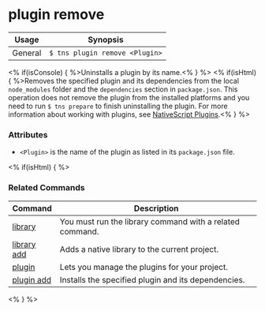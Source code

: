 plugin remove 
==========

Usage | Synopsis
------|-------
General | `$ tns plugin remove <Plugin>`

<% if(isConsole) { %>Uninstalls a plugin by its name.<% } %>
<% if(isHtml) { %>Removes the specified plugin and its dependencies from the local `node_modules` folder and the `dependencies` section in `package.json`. This operation does not remove the plugin from the installed platforms and you need to run `$ tns prepare` to finish uninstalling the plugin. For more information about working with plugins, see [NativeScript Plugins](https://github.com/NativeScript/nativescript-cli/PLUGINS.md).<% } %>

### Attributes

* `<Plugin>` is the name of the plugin as listed in its `package.json` file.

<% if(isHtml) { %> 
### Related Commands

Command | Description
----------|----------
[library](library.html) | You must run the library command with a related command.
[library add](library-add.html) | Adds a native library to the current project.
[plugin](plugin.html) | Lets you manage the plugins for your project.
[plugin add](plugin-add.html) | Installs the specified plugin and its dependencies.
<% } %>